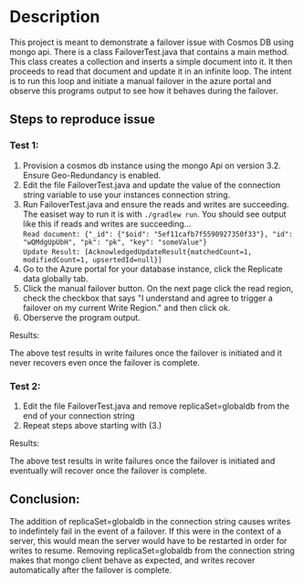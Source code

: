 # Description 

This project is meant to demonstrate a failover issue with Cosmos DB using mongo api. There is a class FailoverTest.java that contains a main method. This class creates a collection and inserts a simple document into it. It then proceeds to read that document and update it in an infinite loop. The intent is to run this loop and initiate a manual failover in the azure portal and observe this programs output to see how it behaves during the failover.

## Steps to reproduce issue

### Test 1:

1. Provision a cosmos db instance using the mongo Api on version 3.2. Ensure Geo-Redundancy is enabled.
2. Edit the file FailoverTest.java and update the value of the connection string variable to use your instances connection string.
3. Run FailoverTest.java and ensure the reads and writes are succeeding. The easiset way to run it is with `./gradlew run`. You should see output like this if reads and writes are succeeding...  
`
Read document: {"_id": {"$oid": "5ef11cafb7f5590927350f33"}, "id": "wQMdgUpUbH", "pk": "pk", "key": "someValue"}
`  
`
Update Result: [AcknowledgedUpdateResult{matchedCount=1, modifiedCount=1, upsertedId=null}]
`
4. Go to the Azure portal for your database instance, click the Replicate data globally tab.
5. Click the manual failover button. On the next page click the read region, check the checkbox that says "I understand and agree to trigger a failover on my current Write Region." and then click ok.
6. Oberserve the program output.

Results:

The above test results in write failures once the failover is initiated and it never recovers even once the failover is complete. 

### Test 2:
1. Edit the file FailoverTest.java and remove replicaSet=globaldb from the end of your connection string
2. Repeat steps above starting with (3.)

Results:

The above test results in write failures once the failover is initiated and eventually will recover once the failover is complete.

## Conclusion:

The addition of replicaSet=globaldb in the connection string causes writes to indefintely fail in the event of a failover. If this were in the context of a server, this would mean the server would have to be restarted in order for writes to resume. Removing replicaSet=globaldb from the connection string makes that mongo client behave as expected, and writes recover automatically after the failover is complete.

